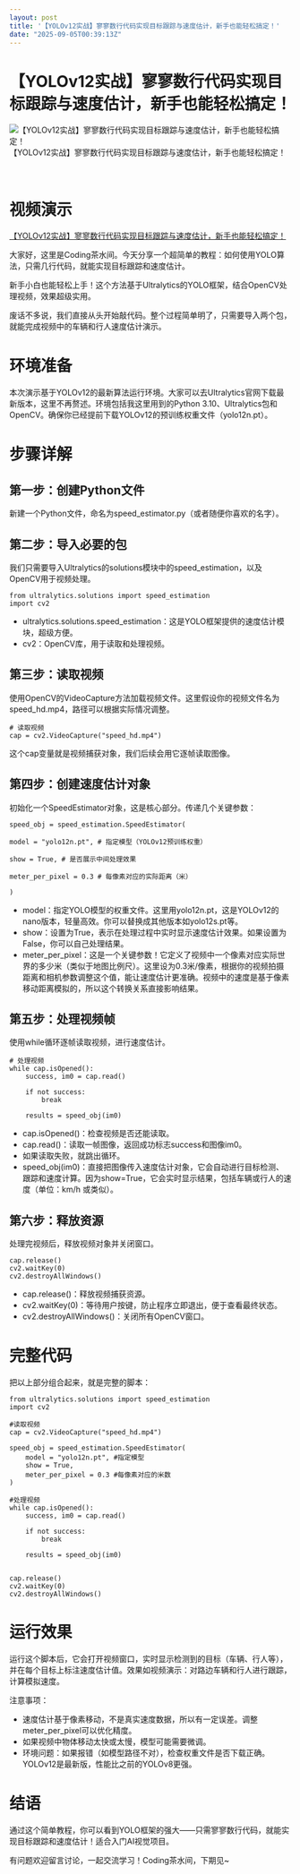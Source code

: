 ```yaml
---
layout: post
title: '【YOLOv12实战】寥寥数行代码实现目标跟踪与速度估计，新手也能轻松搞定！'
date: "2025-09-05T00:39:13Z"
---
```

【YOLOv12实战】寥寥数行代码实现目标跟踪与速度估计，新手也能轻松搞定！
======================================

![【YOLOv12实战】寥寥数行代码实现目标跟踪与速度估计，新手也能轻松搞定！](https://img2024.cnblogs.com/blog/3687401/202509/3687401-20250904163457095-737682112.png) 【YOLOv12实战】寥寥数行代码实现目标跟踪与速度估计，新手也能轻松搞定！

​

视频演示
====

[【YOLOv12实战】寥寥数行代码实现目标跟踪与速度估计，新手也能轻松搞定！](https://www.bilibili.com/video/BV1u9a2z1EjS)

大家好，这里是Coding茶水间。今天分享一个超简单的教程：如何使用YOLO算法，只需几行代码，就能实现目标跟踪和速度估计。

新手小白也能轻松上手！这个方法基于Ultralytics的YOLO框架，结合OpenCV处理视频，效果超级实用。

废话不多说，我们直接从头开始敲代码。整个过程简单明了，只需要导入两个包，就能完成视频中的车辆和行人速度估计演示。

环境准备
====

本次演示基于YOLOv12的最新算法运行环境。大家可以去Ultralytics官网下载最新版本，这里不再赘述。环境包括我这里用到的Python 3.10、Ultralytics包和OpenCV。确保你已经提前下载YOLOv12的预训练权重文件（yolo12n.pt）。

步骤详解
====

第一步：创建Python文件
--------------

新建一个Python文件，命名为speed\_estimator.py（或者随便你喜欢的名字）。

第二步：导入必要的包
----------

我们只需要导入Ultralytics的solutions模块中的speed\_estimation，以及OpenCV用于视频处理。

    from ultralytics.solutions import speed_estimation
    import cv2

*   ultralytics.solutions.speed\_estimation：这是YOLO框架提供的速度估计模块，超级方便。
*   cv2：OpenCV库，用于读取和处理视频。

第三步：读取视频
--------

使用OpenCV的VideoCapture方法加载视频文件。这里假设你的视频文件名为speed\_hd.mp4，路径可以根据实际情况调整。

    # 读取视频
    cap = cv2.VideoCapture("speed_hd.mp4")

这个cap变量就是视频捕获对象，我们后续会用它逐帧读取图像。

第四步：创建速度估计对象
------------

初始化一个SpeedEstimator对象，这是核心部分。传递几个关键参数：

    speed_obj = speed_estimation.SpeedEstimator(
    
    model = "yolo12n.pt", # 指定模型（YOLOv12预训练权重）
    
    show = True, # 是否展示中间处理效果
    
    meter_per_pixel = 0.3 # 每像素对应的实际距离（米）
    
    )

*   model：指定YOLO模型的权重文件。这里用yolo12n.pt，这是YOLOv12的nano版本，轻量高效。你可以替换成其他版本如yolo12s.pt等。
*   show：设置为True，表示在处理过程中实时显示速度估计效果。如果设置为False，你可以自己处理结果。
*   meter\_per\_pixel：这是一个关键参数！它定义了视频中一个像素对应实际世界的多少米（类似于地图比例尺）。这里设为0.3米/像素，根据你的视频拍摄距离和相机参数调整这个值，能让速度估计更准确。视频中的速度是基于像素移动距离模拟的，所以这个转换关系直接影响结果。

第五步：处理视频帧
---------

使用while循环逐帧读取视频，进行速度估计。

    # 处理视频
    while cap.isOpened():
        success, im0 = cap.read()
    
        if not success:
            break
    
        results = speed_obj(im0)

*   cap.isOpened()：检查视频是否还能读取。
*   cap.read()：读取一帧图像，返回成功标志success和图像im0。
*   如果读取失败，就跳出循环。
*   speed\_obj(im0)：直接把图像传入速度估计对象，它会自动进行目标检测、跟踪和速度计算。因为show=True，它会实时显示结果，包括车辆或行人的速度（单位：km/h 或类似）。

第六步：释放资源
--------

处理完视频后，释放视频对象并关闭窗口。

    cap.release()
    cv2.waitKey(0)
    cv2.destroyAllWindows()

*   cap.release()：释放视频捕获资源。
*   cv2.waitKey(0)：等待用户按键，防止程序立即退出，便于查看最终状态。
*   cv2.destroyAllWindows()：关闭所有OpenCV窗口。

完整代码
====

把以上部分组合起来，就是完整的脚本：

    from ultralytics.solutions import speed_estimation
    import cv2
    
    #读取视频
    cap = cv2.VideoCapture("speed_hd.mp4")
    
    speed_obj = speed_estimation.SpeedEstimator(
        model = "yolo12n.pt", #指定模型
        show = True,
        meter_per_pixel = 0.3 #每像素对应的米数
    )
    
    #处理视频
    while cap.isOpened():
        success, im0 = cap.read()
    
        if not success:
            break
    
        results = speed_obj(im0)
    
    
    cap.release()
    cv2.waitKey(0)
    cv2.destroyAllWindows()

运行效果
====

运行这个脚本后，它会打开视频窗口，实时显示检测到的目标（车辆、行人等），并在每个目标上标注速度估计值。效果如视频演示：对路边车辆和行人进行跟踪，计算模拟速度。

注意事项：

*   速度估计基于像素移动，不是真实速度数据，所以有一定误差。调整meter\_per\_pixel可以优化精度。
*   如果视频中物体移动太快或太慢，模型可能需要微调。
*   环境问题：如果报错（如模型路径不对），检查权重文件是否下载正确。YOLOv12是最新版，性能比之前的YOLOv8更强。

结语
==

通过这个简单教程，你可以看到YOLO框架的强大——只需寥寥数行代码，就能实现目标跟踪和速度估计！适合入门AI视觉项目。

有问题欢迎留言讨论，一起交流学习！Coding茶水间，下期见~

​